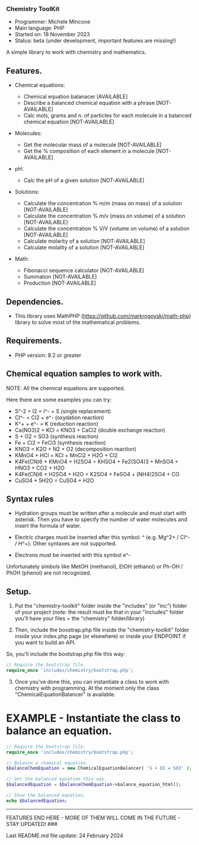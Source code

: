 ### Chemistry ToolKit

* Programmer:       Michele Mincone
* Main language:    PHP
* Started on:       18 November 2023
* Status:           beta (under development, important features are missing!)

A simple library to work with chemistry and mathematics.

Features.
------------

*   Chemical equations:
    - Chemical equation balanacer [AVAILABLE]
    - Describe a balanced chemical equation with a phrase [NOT-AVAILABLE]
    - Calc mols, grams and n. of particles for each molecule in a balanced chemical equation [NOT-AVAILABLE]

*   Molecules:
    - Get the molecular mass of a molecule [NOT-AVAILABLE]
    - Get the % composition of each element in a molecule [NOT-AVAILABLE]

*   pH:
    - Calc the pH of a given solution [NOT-AVAILABLE]

*   Solutions:
    - Calculate the concentration % m/m (mass on mass) of a solution [NOT-AVAILABLE]
    - Calculate the concentration % m/v (mass on volume) of a solution [NOT-AVAILABLE]
    - Calculate the concentration % V/V (volume on volume) of a solution [NOT-AVAILABLE]
    - Calculate molarity of a solution [NOT-AVAILABLE]
    - Calculate molality of a solution [NOT-AVAILABLE]

*   Math:
    - Fibonacci sequence calculator [NOT-AVAILABLE]
    - Summation [NOT-AVAILABLE]
    - Production [NOT-AVAILABLE]


Dependencies.
---------------

*   This library uses MathPHP (https://github.com/markrogoyski/math-php) library to solve most of the mathematical problems.

Requirements.
---------------

*   PHP version: 8.2 or greater

Chemical equation samples to work with.
-------------------

NOTE: All the chemical equations are supported.

Here there are some examples you can try:

- S^-2 + I2 = I^- + S                       (single replacement)
- Cl^- = Cl2 + e^-                          (oxydation reaction)
- K^+ + e^- = K                             (reduction reaction)
- Ca(NO3)2 + KCl = KNO3 + CaCl2             (double exchange reaction)
- S + O2 = SO3                              (synthesis reaction)
- Fe + Cl2 = FeCl3                          (synthesis reaction)
- KNO3 = K2O + N2 + O2                      (decomposition reaction)
- KMnO4 + HCl = KCl + MnCl2 + H2O + Cl2
- K4Fe(CN)6 + KMnO4 + H2SO4 = KHSO4 + Fe2(SO4)3 + MnSO4 + HNO3 + CO2 + H2O
- K4Fe(CN)6 + H2SO4 + H2O = K2SO4 + FeSO4 + (NH4)2SO4 + CO
- CuSO4 * 5H2O = CuSO4 + H2O

Syntax rules
-------------------

- Hydration groups must be written after a molecule and must start with asterisk. Then you have to specify the number of water molecules and insert the formula of water.

- Electric charges must be inserted after this symbol: ^ (e.g. Mg^2+ / Cl^- / H^+). Other syntaxes are not supported.

- Electrons must be inserted with this symbol e^-

Unfortunately simbols like MetOH (methanol), EtOH (ethanol) or Ph-OH / PhOH (phenol) are not recognized.

Setup.
--------

1) Put the "chemistry-toolkit" folder inside the "includes" (or "inc") folder of your project (note: the result must be that in your "includes" folder you'll have your files + the "chemistry" folder/library)

2) Then, include the boostrap.php file inside the "chemistry-toolkit" folder inside your index.php page (or elsewhere) or inside your ENDPOINT if you want to build an API.

So, you'll include the bootstrap.php file this way:

```php
// Require the bootstrap file.
require_once 'includes/chemistry/bootstrap.php';
```

3) Once you've done this, you can instantiate a class to work with chemistry with programming. At the moment only the class "ChemicalEquationBalancer" is available.

# EXAMPLE - Instantiate the class to balance an equation.

```php
// Require the bootstrap file.
require_once 'includes/chemistry/bootstrap.php';

// Balance a chemical equation.
$balanceChemEquation = new ChemicalEquationBalancer( 'S + O2 = SO3' );

// Get the balanced equation this way.
$balancedEquation = $balanceChemEquation->balance_equation_html();

// Show the balanced equation.
echo $balancedEquation;
```

----------------

FEATURES END HERE - MORE OF THEM WILL COME IN THE FUTURE - STAY UPDATED! ###

Last README.md file update: 24 February 2024